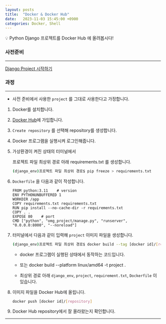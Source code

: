 ```yaml
---
layout: posts
title:  "Docker & Docker Hub"
date:   2023-11-03 15:45:00 +0900
categories: Docker, Shell
---
```

<aside>
💡 Python Django 프로젝트를 Docker Hub 에 올려봅시다!

</aside>

### 사전준비

---

[Django Project 시작하기](https://www.notion.so/Django-Project-de9203a50b264cafbc52aa8a84bfd6a8?pvs=21)

### 과정

---

* 사전 준비에서 사용한 `project` 를 그대로 사용한다고 가정합니다.

1. Docker를 설치합니다.
2. [Docker Hub](https://hub.docker.com)에 가입합니다.
3. `Create repository` 를 선택해 repository를 생성합니다.
4. Docker 프로그램을 실행시켜 로그인해줍니다.

1. 가상환경이 켜진 상태의 터미널에서
    
    프로젝트 파일 최상위 경로 아래 requirements.txt 를 생성합니다.
    
    ```bash
    (django_env)프로젝트 파일 최상위 경로$ pip freeze > requirements.txt
    ```
    

1. `Dockerfile` 을 다음과 같이 작성합니다.
    
    ```docker
    FROM python:3.11    # version
    ENV PYTHONUNBUFFERED 1
    WORKDIR /app
    COPY requirements.txt requirements.txt
    RUN pip install --no-cache-dir -r requirements.txt
    COPY . .
    EXPOSE 80    # port
    CMD ["python", "omg_project/manage.py", "runserver", "0.0.0.0:8000", "--noreload"]
    ```
    
2. 터미널에서 다음과 같이 입력해 `project` 이미지 파일을 생성합니다.
    
    ```bash
    (django_env)프로젝트 파일 최상위 경로$ docker build --tag [docker id]/[repository] .
    ```
    
    * docker 프로그램이 실행된 상태에서 동작하는 코드입니다.
    
    * 또는 docker build --platform linux/amd64 -t project .
    
    * 최상위 경로 아래 `django_env`, `project`, `requirement.txt`, `Dockerfile` 이 있습니다.
    
3. 이미지 파일을 Docker Hub에 올립니다.
    
    ```bash
    docker push [docker id]/[repository]
    ```
    

1. Docker Hub repository에서 잘 올라왔는지 확인합니다.

---